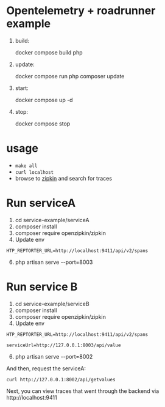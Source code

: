 # Opentelemetry + roadrunner example
1. build:
   
	docker compose build php
3. update:
   
	docker compose run php composer update
5. start:
   
	docker compose up -d
7. stop:
   
	docker compose stop

# usage

- `make all`
- `curl localhost`
- browse to [zipkin](http://localhost:9411/zipkin) and search for traces


# Run serviceA
1. cd  service-example/serviceA
2. composer install
3. composer require openzipkin/zipkin
4. Update env
```
HTP_REPTORTER_URL=http://localhost:9411/api/v2/spans
```
6. php artisan serve --port=8003

# Run service B
1. cd  service-example/serviceB
2. composer install
3. composer require openzipkin/zipkin
4. Update env
```
HTP_REPTORTER_URL=http://localhost:9411/api/v2/spans
```
```
serviceUrl=http://127.0.0.1:8003/api/value
```
6. php artisan serve --port=8002

And then, request the serviceA:
 
```
curl http://127.0.0.1:8002/api/getvalues
```

Next, you can view traces that went through the backend via http://localhost:9411

